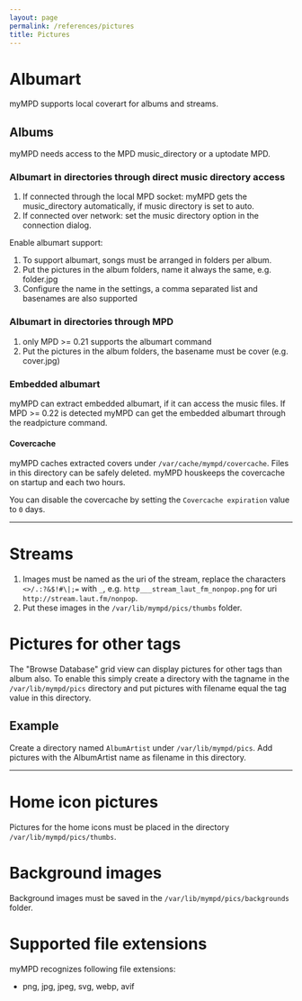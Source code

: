 ```yaml
---
layout: page
permalink: /references/pictures
title: Pictures
---
```


# Albumart

myMPD supports local coverart for albums and streams.

## Albums

myMPD needs access to the MPD music_directory or a uptodate MPD.

### Albumart in directories through direct music directory access

1. If connected through the local MPD socket: myMPD gets the music_directory automatically, if music directory is set to auto.
2. If connected over network: set the music directory option in the connection dialog.

Enable albumart support:

1. To support albumart, songs must be arranged in folders per album.
2. Put the pictures in the album folders, name it always the same, e.g. folder.jpg
3. Configure the name in the settings, a comma separated list and basenames are also supported

### Albumart in directories through MPD

1. only MPD >= 0.21 supports the albumart command
2. Put the pictures in the album folders, the basename must be cover (e.g. cover.jpg)

### Embedded albumart

myMPD can extract embedded albumart, if it can access the music files. If MPD >= 0.22 is detected myMPD can get the embedded albumart through the readpicture command.

#### Covercache

myMPD caches extracted covers under `/var/cache/mympd/covercache`. Files in this directory can be safely deleted. myMPD houskeeps the covercache on startup and each two hours.

You can disable the covercache by setting the `Covercache expiration` value to `0` days.

***

# Streams

1. Images must be named as the uri of the stream, replace the characters `<>/.:?&$!#\|;=` with `_`, e.g. `http___stream_laut_fm_nonpop.png` for uri `http://stream.laut.fm/nonpop`.
2. Put these images in the `/var/lib/mympd/pics/thumbs` folder.

# Pictures for other tags

The "Browse Database" grid view can display pictures for other tags than album also. To enable this simply create a directory with the tagname in the `/var/lib/mympd/pics` directory and put pictures with filename equal the tag value in this directory.

## Example

Create a directory named `AlbumArtist` under `/var/lib/mympd/pics`. Add pictures with the AlbumArtist name as filename in this directory.

***

# Home icon pictures

Pictures for the home icons must be placed in the directory `/var/lib/mympd/pics/thumbs`.

# Background images

Background images must be saved in the `/var/lib/mympd/pics/backgrounds` folder.

# Supported file extensions

myMPD recognizes following file extensions:

- png, jpg, jpeg, svg, webp, avif
